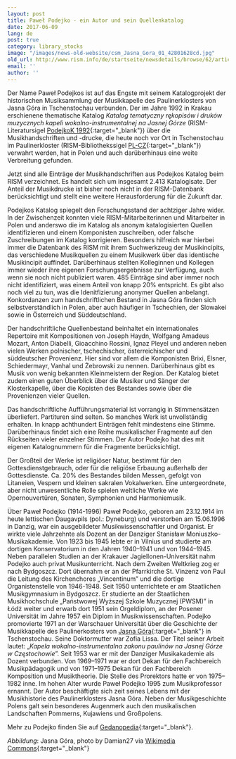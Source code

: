```yaml
---
layout: post
title: Paweł Podejko - ein Autor und sein Quellenkatalog
date: 2017-06-09
lang: de
post: true
category: library_stocks
image: "/images/news-old-website/csm_Jasna_Gora_01_42801628cd.jpg"
old_url: http://www.rism.info/de/startseite/newsdetails/browse/62/article/64/pawel-podejko-an-author-and-his-thematic-catalogue.html
email: ''
author: ''
---
```



Der Name Paweł Podejkos ist auf das Engste mit seinem Katalogprojekt der historischen Musiksammlung der Musikkapelle des Paulinerklosters von Jasna Góra in Tschenstochau verbunden. Der im Jahre 1992 in Krakau erschienene thematische Katalog _Katalog tematyczny rękopisów i druków muzycznych kapeli wokalno-instrumentalnej na Jasnej Górze_ (RISM-Literatursigel [PodejkoK 1992](https://opac.rism.info/search?View=rism&q=PodejkoK){:target="_blank"}) über die Musikhandschriften und -drucke, die heute noch vor Ort in Tschenstochau im Paulinerkloster (RISM-Bibliothekssigel [PL-CZ](https://opac.rism.info/search?View=rism&siglum=PL-CZ){:target="_blank"}) verwahrt werden, hat in Polen und auch darüberhinaus eine weite Verbreitung gefunden.

Jetzt sind alle Einträge der Musikhandschriften aus Podejkos Katalog beim RISM verzeichnet. Es handelt sich um insgesamt 2.413 Katalogisate. Der Anteil der Musikdrucke ist bisher noch nicht in der RISM-Datenbank berücksichtigt und stellt eine weitere Herausforderung für die Zukunft dar.

Podejkos Katalog spiegelt den Forschungsstand der achtziger Jahre wider. In der Zwischenzeit konnten viele RISM-Mitarbeiterinnen und Mitarbeiter in Polen und anderswo die im Katalog als anonym katalogisierten Quellen identifizieren und einem Komponisten zuschreiben, oder falsche Zuschreibungen im Katalog korrigieren. Besonders hilfreich war hierbei immer die Datenbank des RISM mit ihrem Suchwerkzeug der Musikincipits, das verschiedene Musikquellen zu einem Musikwerk über das identische Musikincipit auffindet. Darüberhinaus stellten Kolleginnen und Kollegen immer wieder ihre eigenen Forschungsergebnisse zur Verfügung, auch wenn sie noch nicht publiziert waren. 485 Einträge sind aber immer noch nicht identifiziert, was einem Anteil von knapp 20% entspricht. Es gibt also noch viel zu tun, was die Idenitfizierung anonymer Quellen anbelangt. Konkordanzen zum handschriftlichen Bestand in Jasna Góra finden sich selbstverständlich in Polen, aber auch häufiger in Tschechien, der Slowakei sowie in Österreich und Süddeutschland.

Der handschriftliche Quellenbestand beinhaltet ein internationales Repertoire mit Kompositionen von Joseph Haydn, Wolfgang Amadeus Mozart, Anton Diabelli, Gioacchino Rossini, Ignaz Pleyel und anderen neben vielen Werken polnischer, tschechischer, österreichischer und süddeutscher Provenienz. Hier sind vor allem die Komponisten Brixi, Elsner, Schiedermayr, Vanhal und Żebrowski zu nennen. Darüberhinaus gibt es Musik von wenig bekannten Kleinmeistern der Region. Der Katalog bietet zudem einen guten Überblick über die Musiker und Sänger der Klosterkapelle, über die Kopisten des Bestandes sowie über die Provenienzen vieler Quellen.

Das handschriftliche Aufführungsmaterial ist vorrangig in Stimmensätzen überliefert. Partituren sind selten. So manches Werk ist unvollständig erhalten. In knapp achthundert Einträgen fehlt mindestens eine Stimme. Darüberhinaus findet sich eine Reihe musikalischer Fragmente auf den Rückseiten vieler einzelner Stimmen. Der Autor Podejko hat dies mit eigenen Katalognummern für die Fragmente berücksichtigt.

Der Großteil der Werke ist religiöser Natur, bestimmt für den Gottesdienstgebrauch, oder für die religiöse Erbauung außerhalb der Gottesdienste. Ca. 20% des Bestandes bilden Messen, gefolgt von Litaneien, Vespern und kleinen sakralen Vokalwerken. Eine untergeordnete, aber nicht unwesentliche Rolle spielen weltliche Werke wie Opernouvertüren, Sonaten, Symphonien und Harmoniemusik.



Über Paweł Podejko (1914-1996)
Paweł Podejko, geboren am 23.12.1914 im heute lettischen Daugavpils (pol.: Dyneburg) und verstorben am 15.06.1996 in Danzig, war ein ausgebildeter Musikwissenschaftler und Organist. Er wirkte viele Jahrzehnte als Dozent an der Danziger Stanisław Moniuszko-Musikakademie. Von 1923 bis 1945 lebte er in Vilnius und studierte am dortigen Konservatorium in den Jahren 1940–1941 und von 1944–1945. Neben parallelen Studien an der Krakauer Jagiellonen-Universität nahm Podejko auch privat Musikunterricht. Nach dem Zweiten Weltkrieg zog er nach Bydgoszcz. Dort übernahm er an der Pfarrkirche St. Vinzenz von Paul die Leitung des Kirchenchores „Vincentinum” und die dortige Organistenstelle von 1946-1948. Seit 1950 unterrichtete er am Staatlichen Musikgymnasium in Bydgoszcz. Er studierte an der Staatlichen Musikhochschule „Państwowej Wyższej Szkole Muzycznej (PWSM)” in Łódż weiter und erwarb dort 1951 sein Orgeldiplom, an der Posener Universität im Jahre 1957 ein Diplom in Musikwissenschaften. Podejko promovierte 1971 an der Warschauer Universität über die Geschichte der Musikkapelle des Paulinerkosters von [Jasna Góra](http://www.jasnagora.pl/){:target="_blank"} in Tschenstochau. Seine Doktormutter war Zofia Lissa. Der Titel seiner Arbeit lautet: „_Kapela wokalno-instrumentalna zakonu paulinów na Jasnej Górze w Częstochowie_”. Seit 1953 war er mit der Danziger Musikakademie als Dozent verbunden. Von 1969–1971 war er dort Dekan für den Fachbereich Musikpädagogik und von 1971–1975 Dekan für den Fachbereich Komposition und Musiktheorie. Die Stelle des Prorektors hatte er von 1975–1982 inne. Im hohen Alter wurde Paweł Podejko 1995 zum Musikprofessor ernannt. Der Autor beschäftigte sich zeit seines Lebens mit der Musikhistorie des Paulinerklosters Jasna Góra. Neben der Musikgeschichte Polens galt sein besonderes Augenmerk auch den musikalischen Landschaften Pommerns, Kujawiens und Großpolens.

Mehr zu Podejko finden Sie auf [Gedanopedia](http://www.gedanopedia.pl/index.php?title=PODEJKO_PAWE%C5%81){:target="_blank"}.





_Abbildung_: Jasna Góra, photo by Damian27 via [Wikimedia Commons](https://de.wikipedia.org/wiki/Jasna_G%C3%B3ra_(Cz%C4%99stochowa)#/media/File:Jasna_G%C3%B3ra_-_widok_do_NE.jpg){:target="_blank"}







<script type="text/javascript">var switchTo5x=true;</script><script type="text/javascript" src="http://w.sharethis.com/button/buttons.js"></script><script type="text/javascript">stLight.options({publisher: "9b601438-1ce1-49d8-bfd7-9cff5df54c17", doNotHash: false, doNotCopy: false, hashAddressBar: false});</script>